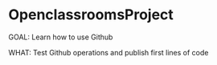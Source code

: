 # OpenclassroomsProject

GOAL:
Learn how to use Github

WHAT:
Test Github operations and publish first lines of code
